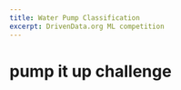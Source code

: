 ```yaml
---
title: Water Pump Classification
excerpt: DrivenData.org ML competition
---
```


# pump it up challenge
